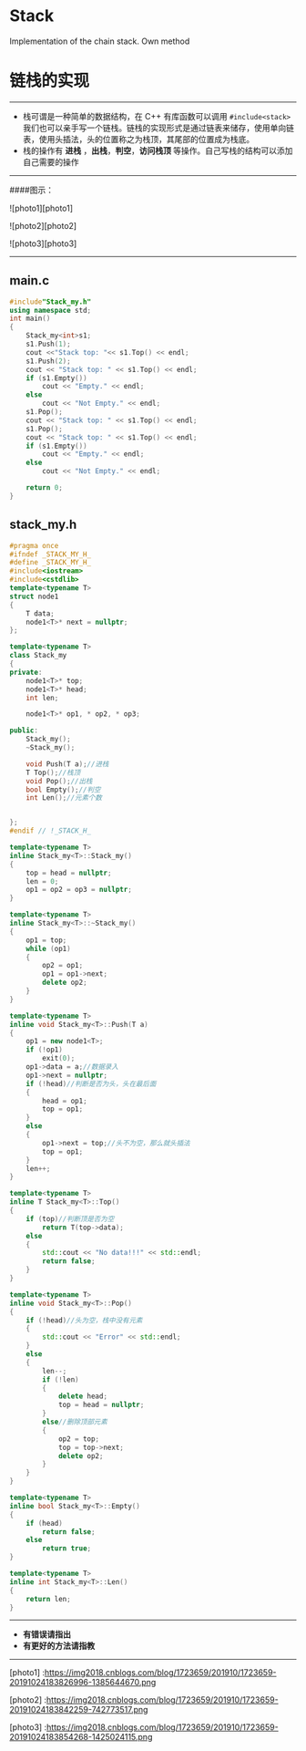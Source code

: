 # Stack
Implementation of the chain stack. Own method
﻿﻿﻿﻿
# 链栈的实现

---

- 栈可谓是一种简单的数据结构，在 C++ 有库函数可以调用 ``#include<stack>`` 我们也可以亲手写一个链栈。链栈的实现形式是通过链表来储存，使用单向链表，使用头插法，头的位置称之为栈顶，其尾部的位置成为栈底。
- 栈的操作有 **进栈** ，**出栈**，**判空**，**访问栈顶** 等操作。自己写栈的结构可以添加自己需要的操作

---

####图示：

![photo1][photo1]

![photo2][photo2]

![photo3][photo3]

---

## main.c

```c++
#include"Stack_my.h"
using namespace std;
int main()
{
	Stack_my<int>s1;
	s1.Push(1);
	cout <<"Stack top: "<< s1.Top() << endl;
	s1.Push(2);
	cout << "Stack top: " << s1.Top() << endl;
	if (s1.Empty())
		cout << "Empty." << endl;
	else
		cout << "Not Empty." << endl;
	s1.Pop();
	cout << "Stack top: " << s1.Top() << endl;
	s1.Pop();
	cout << "Stack top: " << s1.Top() << endl;
	if (s1.Empty())
		cout << "Empty." << endl;
	else
		cout << "Not Empty." << endl;

	return 0;
}

```

## stack_my.h

```c++
#pragma once
#ifndef _STACK_MY_H_
#define _STACK_MY_H_
#include<iostream>
#include<cstdlib>
template<typename T>
struct node1
{
	T data;
	node1<T>* next = nullptr;
};

template<typename T>
class Stack_my
{
private:
	node1<T>* top;
	node1<T>* head;
	int len;

	node1<T>* op1, * op2, * op3;

public:
	Stack_my();
	~Stack_my();

	void Push(T a);//进栈
	T Top();//栈顶
	void Pop();//出栈
	bool Empty();//判空
	int Len();//元素个数


};
#endif // !_STACK_H_

template<typename T>
inline Stack_my<T>::Stack_my()
{
	top = head = nullptr;
	len = 0;
	op1 = op2 = op3 = nullptr;
}

template<typename T>
inline Stack_my<T>::~Stack_my()
{
	op1 = top;
	while (op1)
	{
		op2 = op1;
		op1 = op1->next;
		delete op2;
	}
}

template<typename T>
inline void Stack_my<T>::Push(T a)
{
	op1 = new node1<T>;
	if (!op1)
		exit(0);
	op1->data = a;//数据录入
	op1->next = nullptr;
	if (!head)//判断是否为头，头在最后面
	{
		head = op1;
		top = op1;
	}
	else
	{
		op1->next = top;//头不为空，那么就头插法
		top = op1;
	}
	len++;
}

template<typename T>
inline T Stack_my<T>::Top()
{
	if (top)//判断顶是否为空
		return T(top->data);
	else
	{
		std::cout << "No data!!!" << std::endl;
		return false;
	}
}

template<typename T>
inline void Stack_my<T>::Pop()
{
	if (!head)//头为空，栈中没有元素
	{
		std::cout << "Error" << std::endl;
	}
	else
	{
		len--;
		if (!len)
		{
			delete head;
			top = head = nullptr;
		}
		else//删除顶部元素
		{
			op2 = top;
			top = top->next;
			delete op2;
		}
	}
}

template<typename T>
inline bool Stack_my<T>::Empty()
{
	if (head)
		return false;
	else
		return true;
}

template<typename T>
inline int Stack_my<T>::Len()
{
	return len;
}


```
---

- **有错误请指出**
- **有更好的方法请指教**

---

 [photo1] :https://img2018.cnblogs.com/blog/1723659/201910/1723659-20191024183826996-1385644670.png


 [photo2] :https://img2018.cnblogs.com/blog/1723659/201910/1723659-20191024183842259-742773517.png


 [photo3] :https://img2018.cnblogs.com/blog/1723659/201910/1723659-20191024183854268-1425024115.png
